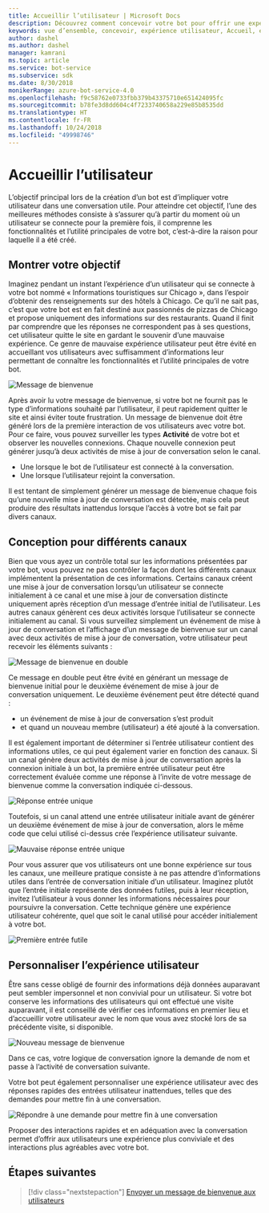 ```yaml
---
title: Accueillir l’utilisateur | Microsoft Docs
description: Découvrez comment concevoir votre bot pour offrir une expérience utilisateur conviviale.
keywords: vue d’ensemble, concevoir, expérience utilisateur, Accueil, expérience personnalisée
author: dashel
ms.author: dashel
manager: kamrani
ms.topic: article
ms.service: bot-service
ms.subservice: sdk
ms.date: 8/30/2018
monikerRange: azure-bot-service-4.0
ms.openlocfilehash: f9c58762e0733fbb379b43375710e651424095fc
ms.sourcegitcommit: b78fe3d8dd604c4f7233740658a229e85b8535dd
ms.translationtype: HT
ms.contentlocale: fr-FR
ms.lasthandoff: 10/24/2018
ms.locfileid: "49998746"
---
```

# <a name="welcoming-the-user"></a>Accueillir l’utilisateur

L’objectif principal lors de la création d’un bot est d’impliquer votre utilisateur dans une conversation utile. Pour atteindre cet objectif, l’une des meilleures méthodes consiste à s’assurer qu’à partir du moment où un utilisateur se connecte pour la première fois, il comprenne les fonctionnalités et l’utilité principales de votre bot, c’est-à-dire la raison pour laquelle il a été créé.

## <a name="show-your-purpose"></a>Montrer votre objectif

Imaginez pendant un instant l’expérience d’un utilisateur qui se connecte à votre bot nommé « Informations touristiques sur Chicago », dans l’espoir d’obtenir des renseignements sur des hôtels à Chicago. Ce qu’il ne sait pas, c’est que votre bot est en fait destiné aux passionnés de pizzas de Chicago et propose uniquement des informations sur des restaurants. Quand il finit par comprendre que les réponses ne correspondent pas à ses questions, cet utilisateur quitte le site en gardant le souvenir d’une mauvaise expérience. Ce genre de mauvaise expérience utilisateur peut être évité en accueillant vos utilisateurs avec suffisamment d’informations leur permettant de connaître les fonctionnalités et l’utilité principales de votre bot. 

![Message de bienvenue](./media/welcome_message.png)

Après avoir lu votre message de bienvenue, si votre bot ne fournit pas le type d’informations souhaité par l’utilisateur, il peut rapidement quitter le site et ainsi éviter toute frustration.
Un message de bienvenue doit être généré lors de la première interaction de vos utilisateurs avec votre bot. Pour ce faire, vous pouvez surveiller les types **Activité** de votre bot et observer les nouvelles connexions. Chaque nouvelle connexion peut générer jusqu’à deux activités de mise à jour de conversation selon le canal.

- Une lorsque le bot de l’utilisateur est connecté à la conversation.
- Une lorsque l’utilisateur rejoint la conversation.

Il est tentant de simplement générer un message de bienvenue chaque fois qu’une nouvelle mise à jour de conversation est détectée, mais cela peut produire des résultats inattendus lorsque l’accès à votre bot se fait par divers canaux.

## <a name="design-for-different-channels"></a>Conception pour différents canaux

Bien que vous ayez un contrôle total sur les informations présentées par votre bot, vous pouvez ne pas contrôler la façon dont les différents canaux implémentent la présentation de ces informations. Certains canaux créent une mise à jour de conversation lorsqu’un utilisateur se connecte initialement à ce canal et une mise à jour de conversation distincte uniquement après réception d’un message d’entrée initial de l’utilisateur. Les autres canaux génèrent ces deux activités lorsque l’utilisateur se connecte initialement au canal. Si vous surveillez simplement un événement de mise à jour de conversation et l’affichage d’un message de bienvenue sur un canal avec deux activités de mise à jour de conversation, votre utilisateur peut recevoir les éléments suivants :

![Message de bienvenue en double](./media/double_welcome_message.png)

Ce message en double peut être évité en générant un message de bienvenue initial pour le deuxième événement de mise à jour de conversation uniquement. Le deuxième événement peut être détecté quand :
- un événement de mise à jour de conversation s’est produit
- et quand un nouveau membre (utilisateur) a été ajouté à la conversation.

Il est également important de déterminer si l’entrée utilisateur contient des informations utiles, ce qui peut également varier en fonction des canaux. Si un canal génère deux activités de mise à jour de conversation après la connexion initiale à un bot, la première entrée utilisateur peut être correctement évaluée comme une réponse à l’invite de votre message de bienvenue comme la conversation indiquée ci-dessous.

![Réponse entrée unique](./media/single_input_response.png)

Toutefois, si un canal attend une entrée utilisateur initiale avant de générer un deuxième événement de mise à jour de conversation, alors le même code que celui utilisé ci-dessus crée l’expérience utilisateur suivante.

![Mauvaise réponse entrée unique](./media/single_input_wrong_response.png)

Pour vous assurer que vos utilisateurs ont une bonne expérience sur tous les canaux, une meilleure pratique consiste à ne pas attendre d’informations utiles dans l’entrée de conversation initiale d’un utilisateur. Imaginez plutôt que l’entrée initiale représente des données futiles, puis à leur réception, invitez l’utilisateur à vous donner les informations nécessaires pour poursuivre la conversation. Cette technique génère une expérience utilisateur cohérente, quel que soit le canal utilisé pour accéder initialement à votre bot.

![Première entrée futile](./media/no_first_input_response.png)

## <a name="personalize-the-user-experience"></a>Personnaliser l’expérience utilisateur

Être sans cesse obligé de fournir des informations déjà données auparavant peut sembler impersonnel et non convivial pour un utilisateur. Si votre bot conserve les informations des utilisateurs qui ont effectué une visite auparavant, il est conseillé de vérifier ces informations en premier lieu et d’accueillir votre utilisateur avec le nom que vous avez stocké lors de sa précédente visite, si disponible. 

![Nouveau message de bienvenue](./media/welcome_back.png)

Dans ce cas, votre logique de conversation ignore la demande de nom et passe à l’activité de conversation suivante.

Votre bot peut également personnaliser une expérience utilisateur avec des réponses rapides des entrées utilisateur inattendues, telles que des demandes pour mettre fin à une conversation.

![Répondre à une demande pour mettre fin à une conversation](./media/respond_to_exit.png)

Proposer des interactions rapides et en adéquation avec la conversation permet d’offrir aux utilisateurs une expérience plus conviviale et des interactions plus agréables avec votre bot.

## <a name="next-steps"></a>Étapes suivantes
> [!div class="nextstepaction"]
> [Envoyer un message de bienvenue aux utilisateurs](bot-builder-send-welcome-message.md)

